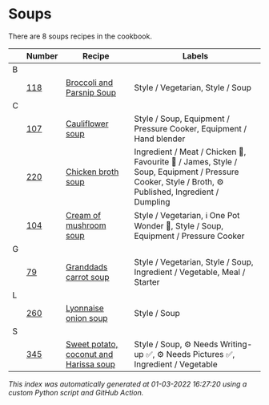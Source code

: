 # Soups

There are 8 soups recipes in the cookbook.

| |Number|Recipe|Labels|
|-|------|------|------|
| B||||
||[118](https://github.com/jcallaghan/The-Cookbook/issues/118)|[Broccoli and Parsnip Soup](https://github.com/jcallaghan/The-Cookbook/blob/main/recipes/broccoli-and-parsnip-soup.md)|Style / Vegetarian, Style / Soup|
| C||||
||[107](https://github.com/jcallaghan/The-Cookbook/issues/107)|[Cauliflower soup](https://github.com/jcallaghan/The-Cookbook/blob/main/recipes/cauliflower-soup.md)|Style / Soup, Equipment / Pressure Cooker, Equipment / Hand blender|
||[220](https://github.com/jcallaghan/The-Cookbook/issues/220)|[Chicken broth soup](https://github.com/jcallaghan/The-Cookbook/blob/main/recipes/chicken-broth-soup.md)|Ingredient / Meat / Chicken 🐔, Favourite 🥰 / James, Style / Soup, Equipment / Pressure Cooker, Style / Broth, ⚙ Published, Ingredient / Dumpling|
||[104](https://github.com/jcallaghan/The-Cookbook/issues/104)|[Cream of mushroom soup](https://github.com/jcallaghan/The-Cookbook/blob/main/recipes/cream-of-mushroom-soup.md)|Style / Vegetarian, ℹ️ One Pot Wonder 💪, Style / Soup, Equipment / Pressure Cooker|
| G||||
||[79](https://github.com/jcallaghan/The-Cookbook/issues/79)|[Granddads carrot soup](https://github.com/jcallaghan/The-Cookbook/blob/main/recipes/granddads-carrot-soup.md)|Style / Vegetarian, Style / Soup, Ingredient / Vegetable, Meal / Starter|
| L||||
||[260](https://github.com/jcallaghan/The-Cookbook/issues/260)|[Lyonnaise onion soup](https://github.com/jcallaghan/The-Cookbook/blob/main/recipes/lyonnaise-onion-soup.md)|Style / Soup|
| S||||
||[345](https://github.com/jcallaghan/The-Cookbook/issues/345)|[Sweet potato, coconut and Harissa soup](https://github.com/jcallaghan/The-Cookbook/blob/main/recipes/sweet-potato,-coconut-and-harissa-soup.md)|Style / Soup, ⚙ Needs Writing-up ✅, ⚙ Needs Pictures ✅, Ingredient / Vegetable|

_This index was automatically generated at 01-03-2022 16:27:20 using a custom Python script and GitHub Action._